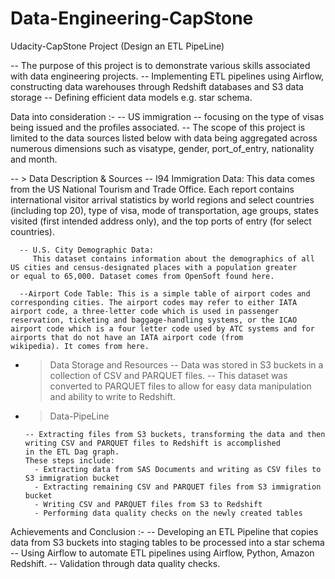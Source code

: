 # Data-Engineering-CapStone
Udacity-CapStone Project (Design an ETL PipeLine)

 -- The purpose of this project is to demonstrate various skills associated with data engineering projects.
 -- Implementing ETL pipelines using Airflow, constructing data warehouses through Redshift databases and S3 data storage
 -- Defining efficient data models e.g. star schema.
 
 Data into consideration :- 
    -- US immigration
    -- focusing on the type of visas being issued and the profiles associated. 
    -- The scope of this project is limited to the data sources listed below with data being aggregated across numerous dimensions such as visatype, gender, port_of_entry, nationality and month.


-- > Data Description & Sources
      -- I94 Immigration Data: 
          This data comes from the US National Tourism and Trade Office.
          Each report contains international visitor arrival statistics by world regions and select countries (including top 20), type of             visa, mode of transportation, age groups, states visited (first intended address only), and the top ports of entry (for select   countries).

      -- U.S. City Demographic Data:
         This dataset contains information about the demographics of all US cities and census-designated places with a population greater             or equal to 65,000. Dataset comes from OpenSoft found here.
         
      --Airport Code Table: This is a simple table of airport codes and corresponding cities. The airport codes may refer to either IATA         airport code, a three-letter code which is used in passenger reservation, ticketing and baggage-handling systems, or the ICAO           airport code which is a four letter code used by ATC systems and for airports that do not have an IATA airport code (from               wikipedia). It comes from here.
      
- > Data Storage and Resources
      -- Data was stored in S3 buckets in a collection of CSV and PARQUET files.
      -- This dataset was converted to PARQUET files to allow for easy data manipulation and ability to write to Redshift.
      
- > Data-PipeLine

      -- Extracting files from S3 buckets, transforming the data and then writing CSV and PARQUET files to Redshift is accomplished              in the ETL Dag graph.
      These steps include:
        - Extracting data from SAS Documents and writing as CSV files to S3 immigration bucket 
        - Extracting remaining CSV and PARQUET files from S3 immigration bucket 
        - Writing CSV and PARQUET files from S3 to Redshift
        - Performing data quality checks on the newly created tables
    
Achievements and Conclusion :-
  -- Developing an ETL Pipeline that copies data from S3 buckets into staging tables to be processed into a star schema
  -- Using Airflow to automate ETL pipelines using Airflow, Python, Amazon Redshift.
  -- Validation through data quality checks.
